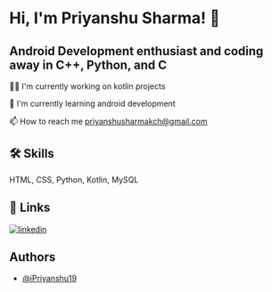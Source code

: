 
# Hi, I'm Priyanshu Sharma! 👋
## Android Development enthusiast and coding away in C++, Python, and C

👩‍💻 I'm currently working on kotlin projects

🧠 I'm currently learning android development

📫 How to reach me priyanshusharmakch@gmail.com

## 🛠 Skills
HTML, CSS, Python, Kotlin, MySQL 


## 🔗 Links

[![linkedin](https://img.shields.io/badge/linkedin-0A66C2?style=for-the-badge&logo=linkedin&logoColor=white)](https://www.linkedin.com/in/ipriyanshu19/)


## Authors

- [@iPriyanshu19](https://www.github.com/iPriyanshu19)


